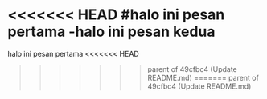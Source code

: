 <<<<<<< HEAD
#halo ini pesan pertama
-halo ini pesan kedua
=======
halo ini pesan pertama
<<<<<<< HEAD
>>>>>>> parent of 49cfbc4 (Update README.md)
=======
>>>>>>> parent of 49cfbc4 (Update README.md)
